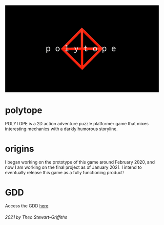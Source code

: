 ![it comes](!Resources/Logos/RedOctahedronRotating_Text.gif)
# polytope
POLYTOPE is a 2D action adventure puzzle platformer game that mixes interesting mechanics with a darkly humorous storyline.

# origins
I began working on the prototype of this game around February 2020, and now I am working on the final project as of January 2021. I intend to eventually release this game as a fully functioning product!

# GDD
Access the GDD [here](https://docs.google.com/document/d/1FcC4by6wSyDFr1duubdEXU-YGmhnCjn_4vJMXRqgV9k/edit?usp=sharing)


###### 2021 by Theo Stewart-Griffiths

